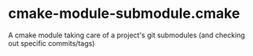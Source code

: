 cmake-module-submodule.cmake
============================

A cmake module taking care of a project's git submodules (and checking out specific commits/tags)
